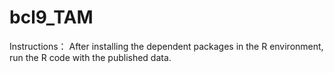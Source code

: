# bcl9_TAM

Instructions： After installing the dependent packages in the R environment, run the R code with the published data.
